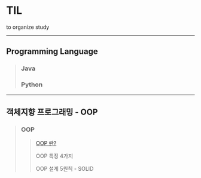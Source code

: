 # TIL
to organize study

---
## Programming Language
> ### Java
> ### Python

---
## 객체지향 프로그래밍 - OOP
> ### OOP
> > [OOP 란?](https://github.com/yuseogi0218/Today-I-Learned/blob/main/JAVA/%EA%B0%9D%EC%B2%B4%EC%A7%80%ED%96%A5%EA%B0%9C%EB%B0%9C.md)
> > 
> > OOP 특징 4가지
> > 
> > OOP 설계 5원칙 - SOLID
